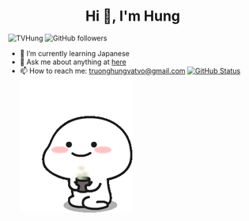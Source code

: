 <h1 align="center">Hi 👋, I'm Hung</h1>

<p align="left"> <img src="https://komarev.com/ghpvc/?username=TVHung&label=Profile%20views&color=0e75b6&style=flat" alt="TVHung" /> <img alt="GitHub followers" src="https://img.shields.io/github/followers/TVHung?style=social"> </p>

- 🌱 I’m currently learning Japanese
- 💬 Ask me about anything at [here](https://www.facebook.com/hung.tv99/)
- 📫 How to reach me: truonghungvatvo@gmail.com
[![GitHub Status](https://github-readme-stats.vercel.app/api?username=TVHung&show_icons=true&theme=cobalt&count_private=true)](https://www.facebook.com/hung.tv99)
[![TVHung](tenor1.gif)](https://www.facebook.com/hung.tv99/)
